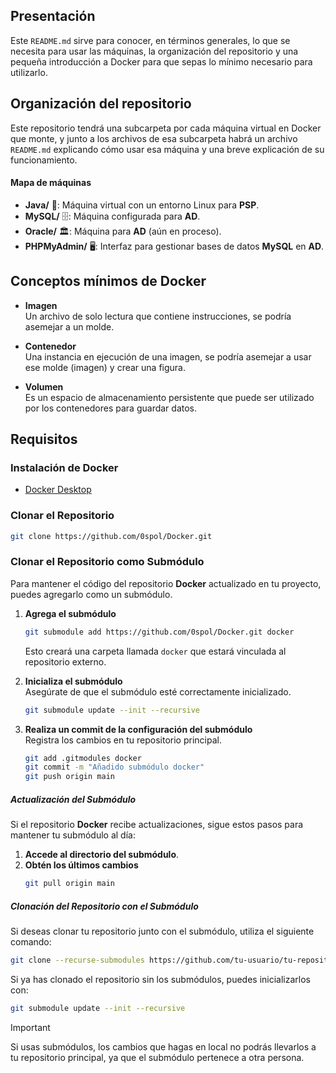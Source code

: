 ## Presentación

Este `README.md` sirve para conocer, en términos generales, lo que se necesita para usar las máquinas, la organización del repositorio y una pequeña introducción a Docker para que sepas lo mínimo necesario para utilizarlo.

## Organización del repositorio

Este repositorio tendrá una subcarpeta por cada máquina virtual en Docker que monte, y junto a los archivos de esa subcarpeta habrá un archivo `README.md` explicando cómo usar esa máquina y una breve explicación de su funcionamiento.

#### Mapa de máquinas 

- **Java/** 🐧: Máquina virtual con un entorno Linux para **PSP**.
- **MySQL/** 🗄️: Máquina configurada para **AD**.
- **Oracle/** 🏛️: Máquina para **AD** (aún en proceso).
- **PHPMyAdmin/** 🖥️: Interfaz para gestionar bases de datos **MySQL** en **AD**.

## Conceptos mínimos de Docker

- **Imagen**  
  Un archivo de solo lectura que contiene instrucciones, se podría asemejar a un molde.

- **Contenedor**  
  Una instancia en ejecución de una imagen, se podría asemejar a usar ese molde (imagen) y crear una figura.

- **Volumen**  
  Es un espacio de almacenamiento persistente que puede ser utilizado por los contenedores para guardar datos.

## Requisitos

### Instalación de Docker 

- [Docker Desktop](https://www.docker.com/get-started)

### Clonar el Repositorio

```bash
git clone https://github.com/0spol/Docker.git
```

### Clonar el Repositorio como Submódulo

Para mantener el código del repositorio **Docker** actualizado en tu proyecto, puedes agregarlo como un submódulo.

1. **Agrega el submódulo**
   ```bash
   git submodule add https://github.com/0spol/Docker.git docker
   ```
   Esto creará una carpeta llamada `docker` que estará vinculada al repositorio externo.

2. **Inicializa el submódulo**  
   Asegúrate de que el submódulo esté correctamente inicializado.
   ```bash
   git submodule update --init --recursive
   ```

3. **Realiza un commit de la configuración del submódulo**  
   Registra los cambios en tu repositorio principal.
   ```bash
   git add .gitmodules docker
   git commit -m "Añadido submódulo docker"
   git push origin main
   ```

##### Actualización del Submódulo

Si el repositorio **Docker** recibe actualizaciones, sigue estos pasos para mantener tu submódulo al día:

1. **Accede al directorio del submódulo**.
2. **Obtén los últimos cambios**
   ```bash
   git pull origin main
   ```

##### Clonación del Repositorio con el Submódulo

Si deseas clonar tu repositorio junto con el submódulo, utiliza el siguiente comando:
```bash
git clone --recurse-submodules https://github.com/tu-usuario/tu-repositorio.git
```

Si ya has clonado el repositorio sin los submódulos, puedes inicializarlos con:
```bash
git submodule update --init --recursive
```
> [!IMPORTANT]
>  Si usas submódulos, los cambios que hagas en local no podrás llevarlos a tu repositorio principal, ya que el submódulo pertenece a otra persona.